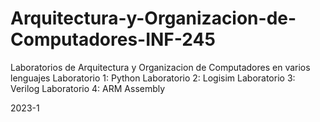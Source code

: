 # Arquitectura-y-Organizacion-de-Computadores-INF-245
Laboratorios de Arquitectura y Organizacion de Computadores en varios lenguajes
Laboratorio 1: Python
Laboratorio 2: Logisim
Laboratorio 3: Verilog
Laboratorio 4: ARM Assembly

2023-1

